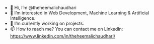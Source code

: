 - 👋 Hi, I’m @theheemalichaudhari
- 👀 I’m interested in Web Development, Machine Learning & Artificial Intelligence.
- 🌱 I’m currently working on projects.
- 📫 How to reach me? You can contact me on LinkedIn: https://www.linkedin.com/in/theheemalichaudhari/ 

<!---
theheemalichaudhari/theheemalichaudhari is a ✨ special ✨ repository because its `README.md` (this file) appears on your GitHub profile.
You can click the Preview link to take a look at your changes.
--->
